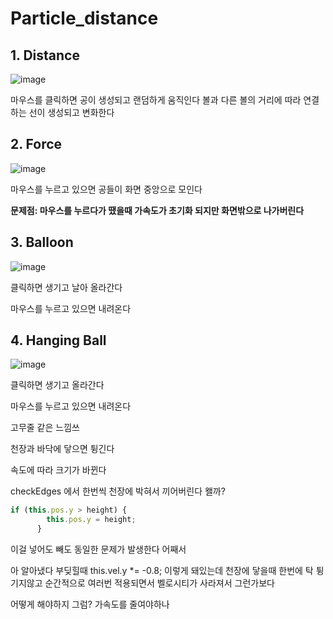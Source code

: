 # Particle_distance

## 1. Distance

![image](https://github.com/0seconds-ago/Particle_distance/assets/123317581/642b9233-91dd-45bb-8835-d6da14e616d4)

마우스를 클릭하면 공이 생성되고 랜덤하게 움직인다
볼과 다른 볼의 거리에 따라 연결하는 선이 생성되고 변화한다

## 2. Force

![image](https://github.com/0seconds-ago/Particle_distance/assets/123317581/288a2660-2b31-42c5-82d4-530a8b87e1b7)

마우스를 누르고 있으면 공들이 화면 중앙으로 모인다

__문제점: 마우스를 누르다가 땠을때 가속도가 초기화 되지만 화면밖으로 나가버린다__

## 3. Balloon

![image](https://github.com/0seconds-ago/Particle_distance/assets/123317581/b0a733d1-b16f-4677-b4ed-19909645d20e)

클릭하면 생기고 날아 올라간다

마우스를 누르고 있으면 내려온다

## 4. Hanging Ball

![image](https://github.com/0seconds-ago/Particle_distance/assets/123317581/336f344d-4414-4027-827b-755827c80205)

클릭하면 생기고 올라간다

마우스를 누르고 있으면 내려온다

고무줄 같은 느낌쓰

천장과 바닥에 닿으면 튕긴다

속도에 따라 크기가 바뀐다

checkEdges 에서 한번씩 천장에 박혀서 끼어버린다
왤까?

```javascript
if (this.pos.y > height) {
        this.pos.y = height;
      } 
```

이걸 넣어도 빼도 동일한 문제가 발생한다 어째서

아
알아냈다
부딪힐때
this.vel.y *= -0.8;
이렇게 돼있는데 천장에 닿을때 한번에 탁 튕기지않고 순간적으로 여러번 적용되면서 벨로시티가 사라져서 그런가보다

어떻게 해야하지 그럼? 가속도를 줄여야하나